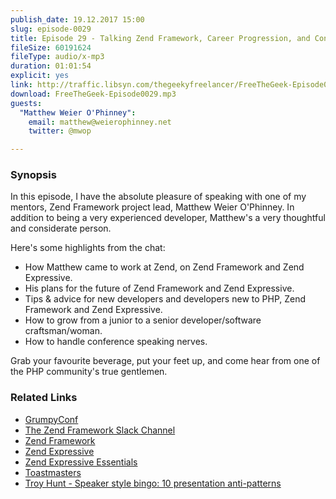 ```yaml
---
publish_date: 19.12.2017 15:00
slug: episode-0029
title: Episode 29 - Talking Zend Framework, Career Progression, and Conference Nerves with Matthew Weier O'Phinney
fileSize: 60191624
fileType: audio/x-mp3
duration: 01:01:54
explicit: yes
link: http://traffic.libsyn.com/thegeekyfreelancer/FreeTheGeek-Episode0029.mp3
download: FreeTheGeek-Episode0029.mp3
guests:
  "Matthew Weier O'Phinney":
    email: matthew@weierophinney.net
    twitter: @mwop

---
```

### Synopsis

In this episode, I have the absolute pleasure of speaking with one of my mentors, Zend Framework project lead, Matthew Weier O'Phinney. In addition to being a very experienced developer, Matthew's a very thoughtful and considerate person.

Here's some highlights from the chat:

- How Matthew came to work at Zend, on Zend Framework and Zend Expressive.
- His plans for the future of Zend Framework and Zend Expressive.
- Tips & advice for new developers and developers new to PHP, Zend Framework and Zend Expressive.
- How to grow from a junior to a senior developer/software craftsman/woman.
- How to handle conference speaking nerves.

Grab your favourite beverage, put your feet up, and come hear from one of the PHP community's true gentlemen.

### Related Links

- [GrumpyConf](https://grumpy-learning.com/grumpyconf.php)
- [The Zend Framework Slack Channel](https://zendframework-slack.herokuapp.com)
- [Zend Framework](https://framework.zend.com)
- [Zend Expressive](https://docs.zendframework.com/zend-expressive/)
- [Zend Expressive Essentials](https://www.masterzendframework.com/zend-expressive-essentials/)
- [Toastmasters](https://www.toastmasters.org)
- [Troy Hunt - Speaker style bingo: 10 presentation anti-patterns](https://www.troyhunt.com/speaker-style-bingo-10-presentation/)

